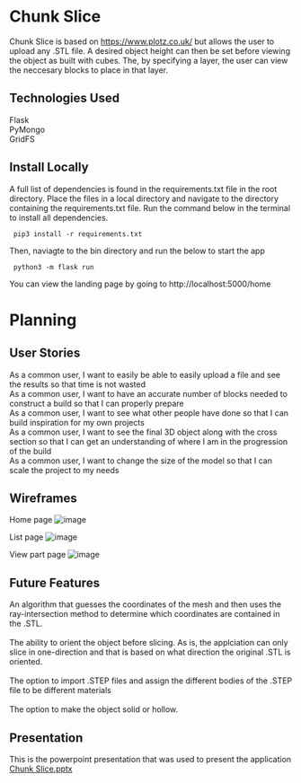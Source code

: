 # Chunk Slice
Chunk Slice is based on https://www.plotz.co.uk/ but allows the user to upload any .STL file. A desired object height can then be set before viewing the object as built with cubes. The, by specifying a layer, the user can view the neccesary blocks to place in that layer. 

## Technologies Used
Flask <br/>
PyMongo <br/>
GridFS 

## Install Locally
A full list of dependencies is found in the requirements.txt file in the root directory. Place the files in a local directory and navigate to the directory containing the requirements.txt file. Run the command below in the terminal to install all dependencies.

     pip3 install -r requirements.txt

Then, naviagte to the bin directory and run the below to start the app

     python3 -m flask run
     
You can view the landing page by going to http://localhost:5000/home

# Planning

## User Stories
As a common user, I want to easily be able to easily upload a file and see the results so that time is not wasted <br/>
As a common user, I want to have an accurate number of blocks needed to construct a build so that I can properly prepare <br/>
As a common user, I want to see what other people have done so that I can build inspiration for my own projects <br/>
As a common user, I want to see the final 3D object along with the cross section so that I can get an understanding of where I am in the progression of the build <br/>
As a common user, I want to change the size of the model so that I can scale the project to my needs <br/>

## Wireframes
Home page
![image](https://user-images.githubusercontent.com/92054622/204640449-2a380bd6-6a48-42cd-936a-7b3b7af3b174.png)

List page
![image](https://user-images.githubusercontent.com/92054622/204640489-ac45c2b7-b47e-4066-914b-63620b16d677.png)

View part page
![image](https://user-images.githubusercontent.com/92054622/204640508-e5d336c5-f7e2-4ade-acfb-d4289b215fb4.png)

## Future Features
An algorithm that guesses the coordinates of the mesh and then uses the ray-intersection method to determine which coordinates are contained in the .STL. <br/><br/>
The ability to orient the object before slicing. As is, the applciation can only slice in one-direction and that is based on what direction the original .STL is oriented. <br/><br/>
The option to import .STEP files and assign the different bodies of the .STEP file to be different materials <br/><br/>
The option to make the object solid or hollow. 

## Presentation
This is the powerpoint presentation that was used to present the application
[Chunk Slice.pptx](https://github.com/MasonPaddie/ChunkSlice/files/10117113/Chunk.Slice.pptx)
